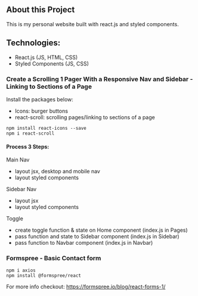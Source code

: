 ## About this Project

This is my personal website built with react.js and styled components.

## Technologies:

- React.js (JS, HTML, CSS)
- Styled Components (JS, CSS)

### Create a Scrolling 1 Pager With a Responsive Nav and Sidebar - Linking to Sections of a Page

Install the packages below:

- Icons: burger buttons
- react-scroll: scrolling pages/linking to sections of a page

```
npm install react-icons --save
npm i react-scroll
```

#### Process 3 Steps:

Main Nav

- layout jsx, desktop and mobile nav
- layout styled components

Sidebar Nav

- layout jsx
- layout styled components

Toggle

- create toggle function & state on Home component (index.js in Pages)
- pass function and state to Sidebar component (index.js in Sidebar)
- pass function to Navbar component (index.js in Navbar)

### Formspree - Basic Contact form

```
npm i axios
npm install @formspree/react
```

For more info checkout: https://formspree.io/blog/react-forms-1/
